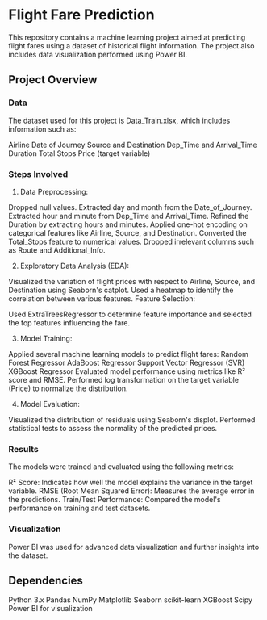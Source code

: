 # Flight Fare Prediction
This repository contains a machine learning project aimed at predicting flight fares using a dataset of historical flight information. The project also includes data visualization performed using Power BI.

## Project Overview
### Data
The dataset used for this project is Data_Train.xlsx, which includes information such as:

Airline
Date of Journey
Source and Destination
Dep_Time and Arrival_Time
Duration
Total Stops
Price (target variable)

### Steps Involved
1. Data Preprocessing:

Dropped null values.
Extracted day and month from the Date_of_Journey.
Extracted hour and minute from Dep_Time and Arrival_Time.
Refined the Duration by extracting hours and minutes.
Applied one-hot encoding on categorical features like Airline, Source, and Destination.
Converted the Total_Stops feature to numerical values.
Dropped irrelevant columns such as Route and Additional_Info.

2. Exploratory Data Analysis (EDA):

Visualized the variation of flight prices with respect to Airline, Source, and Destination using Seaborn's catplot.
Used a heatmap to identify the correlation between various features.
Feature Selection:

Used ExtraTreesRegressor to determine feature importance and selected the top features influencing the fare.

3. Model Training:

Applied several machine learning models to predict flight fares:
Random Forest Regressor
AdaBoost Regressor
Support Vector Regressor (SVR)
XGBoost Regressor
Evaluated model performance using metrics like R² score and RMSE.
Performed log transformation on the target variable (Price) to normalize the distribution.

4. Model Evaluation:

Visualized the distribution of residuals using Seaborn's displot.
Performed statistical tests to assess the normality of the predicted prices.

### Results
The models were trained and evaluated using the following metrics:

R² Score: Indicates how well the model explains the variance in the target variable.
RMSE (Root Mean Squared Error): Measures the average error in the predictions.
Train/Test Performance: Compared the model's performance on training and test datasets.

### Visualization
Power BI was used for advanced data visualization and further insights into the dataset.

## Dependencies
Python 3.x
Pandas
NumPy
Matplotlib
Seaborn
scikit-learn
XGBoost
Scipy
Power BI for visualization